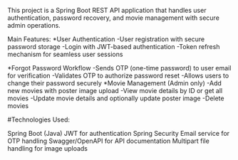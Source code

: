 This project is a Spring Boot REST API application that handles user authentication, password recovery, and movie management with secure admin operations.

Main Features:
*User Authentication
    -User registration with secure password storage
    -Login with JWT-based authentication
    -Token refresh mechanism for seamless user sessions
    
*Forgot Password Workflow
    -Sends OTP (one-time password) to user email for verification
    -Validates OTP to authorize password reset
    -Allows users to change their password securely
*Movie Management (Admin only) -Add new movies with poster image upload -View movie details by ID or get all movies -Update movie details and optionally update poster image -Delete movies

#Technologies Used:

   Spring Boot (Java)
   JWT for authentication
   Spring Security
   Email service for OTP handling
   Swagger/OpenAPI for API documentation
   Multipart file handling for image uploads
